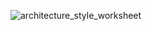 
![architecture_style_worksheet](https://user-images.githubusercontent.com/5999993/199953314-8facbb95-6712-41b8-87f3-1f5c5d9002fe.png)
